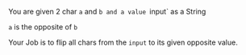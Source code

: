 You are given 2 char `a` and `b and a value `input` as a String

`a` is the opposite of `b`

Your Job is to flip all chars from the `input` to its given opposite value.
